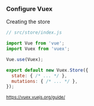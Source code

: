 ### Configure Vuex

Creating the store

```js
// src/store/index.js

import Vue from 'vue';
import Vuex from 'vuex';

Vue.use(Vuex);

export default new Vuex.Store({
  state: { /* ... */ },
  mutations: { /* ... */ },
});
```

<small>https://vuex.vuejs.org/guide/</small>

<aside class="notes">
</aside>
